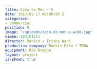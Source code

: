 ```yaml
---
title: Coco de Mer — X
date: 2017-09-17 00:00:00 Z
categories:
- commercial
position: 0
image: "/uploads/coco-de-mer-x-wide.jpg"
vimeo: 183101211
director: Rankin + Trisha Ward
production-company: Rankin Film + TBWA
equipment: RED Dragon
layout: project
is-shown: true
---
```


